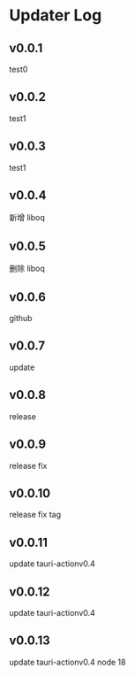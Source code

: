 # Updater Log

## v0.0.1

test0

## v0.0.2

test1

## v0.0.3

test1

## v0.0.4

新增 liboq

## v0.0.5

删除 liboq

## v0.0.6

github

## v0.0.7

update

## v0.0.8

release

## v0.0.9

release fix

## v0.0.10

release fix tag

## v0.0.11

update tauri-actionv0.4

## v0.0.12

update tauri-actionv0.4

## v0.0.13

update tauri-actionv0.4
node 18
